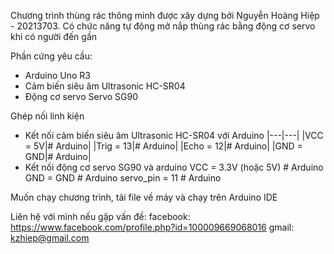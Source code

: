 Chương trình thùng rác thông minh được xây dựng bởi Nguyễn Hoàng Hiệp - 20213703. Có chức năng tự động mở nắp thùng rác bằng động cơ servo khi có người đến gần 

Phần cứng yêu cầu:
- Arduino Uno R3
- Cảm biến siêu âm Ultrasonic HC-SR04
- Động cơ servo Servo SG90

Ghép nối linh kiện
- Kết nối cảm biến siêu âm Ultrasonic HC-SR04 với Arduino 
|---|---|
|VCC = 5V|# Arduino|
|Trig = 13|# Arduino|
|Echo = 12|# Arduino|
|GND = GND|# Arduino|
- Kết nối động cơ servo SG90 và arduino
   VCC = 3.3V (hoặc 5V) # Arduino
   GND = GND            # Arduino
   servo_pin = 11       # Arduino
  
Muốn chạy chương trình, tải file về máy và chạy trên Arduino IDE

Liên hệ với mình nếu gặp vấn đề:
facebook: https://www.facebook.com/profile.php?id=100009669068016
gmail: kzhiep@gmail.com
